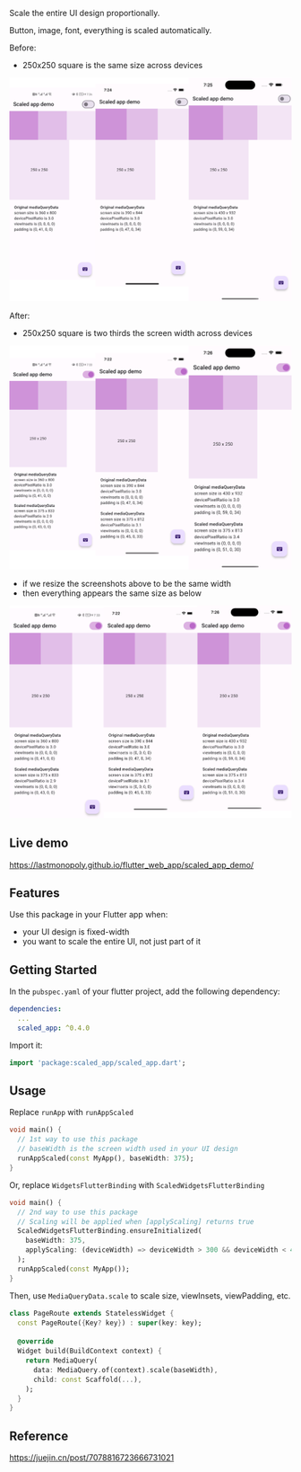 <!-- 
This README describes the package. If you publish this package to pub.dev,
this README's contents appear on the landing page for your package.

For information about how to write a good package README, see the guide for
[writing package pages](https://dart.dev/guides/libraries/writing-package-pages). 

For general information about developing packages, see the Dart guide for
[creating packages](https://dart.dev/guides/libraries/create-library-packages)
and the Flutter guide for
[developing packages and plugins](https://flutter.dev/developing-packages). 
-->

Scale the entire UI design proportionally.

Button, image, font, everything is scaled automatically.

Before:
- 250x250 square is the same size across devices

![Screenshots of the same design before scaling](https://raw.githubusercontent.com/LastMonopoly/scaled_app/master/screenshots/Before.png "Screenshots before scaling")
  
After:
- 250x250 square is two thirds the screen width across devices

![Screenshots of the same design after scaling](https://raw.githubusercontent.com/LastMonopoly/scaled_app/master/screenshots/After.png "Screenshots after scaling")

- if we resize the screenshots above to be the same width
- then everything appears the same size as below

![Resized screenshots of the same design after scaling](https://raw.githubusercontent.com/LastMonopoly/scaled_app/master/screenshots/After_2.png "Resized screenshots after scaling")

## Live demo

https://lastmonopoly.github.io/flutter_web_app/scaled_app_demo/

## Features

Use this package in your Flutter app when:

- your UI design is fixed-width
- you want to scale the entire UI, not just part of it

## Getting Started

In the `pubspec.yaml` of your flutter project, add the following dependency:

```yaml
dependencies:
  ...
  scaled_app: ^0.4.0
```

Import it:

```dart
import 'package:scaled_app/scaled_app.dart';
```

## Usage

Replace `runApp` with `runAppScaled`
```dart
void main() {
  // 1st way to use this package
  // baseWidth is the screen width used in your UI design
  runAppScaled(const MyApp(), baseWidth: 375);
}
```
Or, replace `WidgetsFlutterBinding` with `ScaledWidgetsFlutterBinding`
```dart
void main() {
  // 2nd way to use this package
  // Scaling will be applied when [applyScaling] returns true
  ScaledWidgetsFlutterBinding.ensureInitialized(
    baseWidth: 375,
    applyScaling: (deviceWidth) => deviceWidth > 300 && deviceWidth < 450,
  );
  runAppScaled(const MyApp());
}
```
Then, use `MediaQueryData.scale` to scale size, viewInsets, viewPadding, etc.
```dart
class PageRoute extends StatelessWidget {
  const PageRoute({Key? key}) : super(key: key);

  @override
  Widget build(BuildContext context) {
    return MediaQuery(
      data: MediaQuery.of(context).scale(baseWidth),
      child: const Scaffold(...),
    );
  }
}
```

## Reference

https://juejin.cn/post/7078816723666731021
